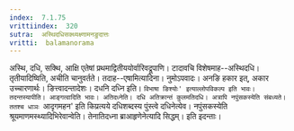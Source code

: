 ```yaml
---
index:  7.1.75
vrittiindex:  320
sutra:  अस्थिदधिसक्थ्यक्ष्णामनङुदात्तः
vritti:  balamanorama 
---
```


अस्थि, दधि, सक्थि, आक्षि एतेषां प्रथमाद्वितीययोर्वारिवद्रूपाणि। टादावचि विशेषमाह--अस्थिदधि। तृतीयादिष्विति, अचीति चानुवर्तते। तदाह--एषामित्यादिना। नुमोऽपवादः। अनङि हकार इत्, अकार उच्चारणार्थः। ङित्त्वादन्तादेशः। दधनि दध्नि इति। `विभाषा ङिश्योः' इत्याल्लोपविकल्प इति भावः। तदन्तस्यापीति। आङ्गत्वादिति भावः। अतिदध्नेति। दधि अतिक्रान्तं कुलमतिदधि। अत्रापि नपुंसकस्येति संबध्यते। ततश्च धाञः `आदृगमहन' इति किप्रत्यये दधिशब्दस्य पुंस्त्वे दधिनेत्येव। नपुंसकस्येति श्रूयमाणमस्थ्यादिभिरेवान्वेति। तेनातिदध्ना ब्राआहृणेनेत्यादि सिद्धम्। इति इदन्ताः।

